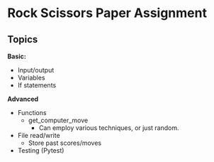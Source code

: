 # Rock Scissors Paper Assignment

## Topics
**Basic:**
- Input/output
- Variables
- If statements

**Advanced**
- Functions
  - get_computer_move
    - Can employ various techniques, or just random.
- File read/write
  - Store past scores/moves
- Testing (Pytest)

